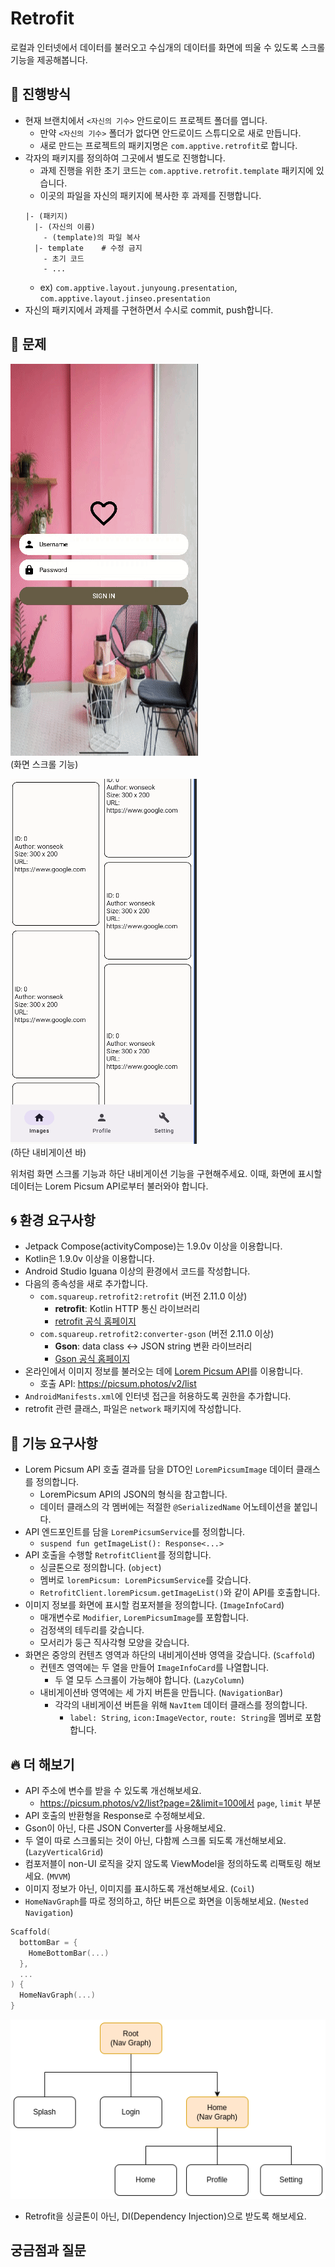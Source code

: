 # Retrofit
 로컬과 인터넷에서 데이터를 불러오고 수십개의 데이터를 화면에 띄울 수 있도록 스크롤 기능을 제공해봅니다.

## 📐 진행방식
- 현재 브랜치에서 `<자신의 기수>` 안드로이드 프로젝트 폴더를 엽니다.
  - 만약 `<자신의 기수>` 폴더가 없다면 안드로이드 스튜디오로 새로 만듭니다.
  - 새로 만드는 프로젝트의 패키지명은 `com.apptive.retrofit`로 합니다.
- 각자의 패키지를 정의하여 그곳에서 별도로 진행합니다. 
  - 과제 진행을 위한 초기 코드는 `com.apptive.retrofit.template` 패키지에 있습니다. 
  - 이곳의 파일을 자신의 패키지에 복사한 후 과제를 진행합니다.
  ```plain
  |- (패키지)
    |- (자신의 이름)
      - (template)의 파일 복사
    |- template    # 수정 금지
      - 초기 코드
      - ...
  ```
  - ex) `com.apptive.layout.junyoung.presentation`, `com.apptive.layout.jinseo.presentation`
- 자신의 패키지에서 과제를 구현하면서 수시로 commit, push합니다.

## 📑 문제
![lazy-column](./images/02-scrollable-lazy-column.gif)  
(화면 스크롤 기능)

![nested-navigation](./images/03-nested-nav-problem.gif)  
(하단 내비게이션 바)

위처럼 화면 스크롤 기능과 하단 내비게이션 기능을 구현해주세요. 이때, 화면에 표시할 데이터는 Lorem Picsum API로부터 불러와야 합니다.


## 🌀 환경 요구사항
- Jetpack Compose(activityCompose)는 1.9.0v 이상을 이용합니다.
- Kotlin은 1.9.0v 이상을 이용합니다.
- Android Studio Iguana 이상의 환경에서 코드를 작성합니다.
- 다음의 종속성을 새로 추가합니다.
  - `com.squareup.retrofit2:retrofit` (버전 2.11.0 이상)
    - **retrofit**: Kotlin HTTP 통신 라이브러리
    - [retrofit 공식 홈페이지](https://square.github.io/retrofit/)
  - `com.squareup.retrofit2:converter-gson` (버전 2.11.0 이상)
    - **Gson**: data class <-> JSON string 변환 라이브러리
    - [Gson 공식 홈페이지](https://github.com/google/gson)
- 온라인에서 이미지 정보를 불러오는 데에 [Lorem Picsum API](https://picsum.photos/)를 이용합니다.
  - 호출 API: https://picsum.photos/v2/list
- `AndroidManifests.xml`에 인터넷 접근을 허용하도록 권한을 추가합니다.
- retrofit 관련 클래스, 파일은 `network` 패키지에 작성합니다.

## 🧸 기능 요구사항
- Lorem Picsum API 호출 결과를 담을 DTO인 `LoremPicsumImage` 데이터 클래스를 정의합니다.
  - LoremPicsum API의 JSON의 형식을 참고합니다.
  - 데이터 클래스의 각 멤버에는 적절한 `@SerializedName` 어노테이션을 붙입니다.
- API 엔드포인트를 담을 `LoremPicsumService`를 정의합니다.
  - `suspend fun getImageList(): Response<...>`
- API 호출을 수행할 `RetrofitClient`를 정의합니다.
  - 싱글톤으로 정의합니다. (`object`)
  - 멤버로 `loremPicsum: LoremPicsumService`를 갖습니다.
  - `RetrofitClient.loremPicsum.getImageList()`와 같이 API를 호출합니다.
- 이미지 정보를 화면에 표시할 컴포저블을 정의합니다. (`ImageInfoCard`)
  - 매개변수로 `Modifier`, `LoremPicsumImage`를 포함합니다.
  - 검정색의 테두리를 갖습니다.
  - 모서리가 둥근 직사각형 모양을 갖습니다.
- 화면은 중앙의 컨텐츠 영역과 하단의 내비게이션바 영역을 갖습니다. (`Scaffold`)
  - 컨텐츠 영역에는 두 열을 만들어 `ImageInfoCard`를 나열합니다.
    - 두 열 모두 스크롤이 가능해야 합니다. (`LazyColumn`)
  - 내비게이션바 영역에는 세 가지 버튼을 만듭니다. (`NavigationBar`)
    - 각각의 내비게이션 버튼을 위해 `NavItem` 데이터 클래스를 정의합니다.
      - `label: String`, `icon:ImageVector`, `route: String`을 멤버로 포함합니다.

## 🔥 더 해보기
- API 주소에 변수를 받을 수 있도록 개선해보세요.
  - https://picsum.photos/v2/list?page=2&limit=100에서 `page`, `limit` 부분 
- API 호출의 반환형을 Response로 수정해보세요. 
- Gson이 아닌, 다른 JSON Converter를 사용해보세요. 
- 두 열이 따로 스크롤되는 것이 아닌, 다함께 스크롤 되도록 개선해보세요. (`LazyVerticalGrid`)
- 컴포저블이 non-UI 로직을 갖지 않도록 ViewModel을 정의하도록 리팩토링 해보세요. (`MVVM`)
- 이미지 정보가 아닌, 이미지를 표시하도록 개선해보세요. (`Coil`)
- `HomeNavGraph`를 따로 정의하고, 하단 버튼으로 화면을 이동해보세요. (`Nested Navigation`)
```kotlin
Scaffold(
  bottomBar = {
    HomeBottomBar(...)  
  },
  ...
) {
  HomeNavGraph(...)
}
```  
![nested navgraph](./images/01-nested-nav-graph.png)  
- Retrofit을 싱글톤이 아닌, DI(Dependency Injection)으로 받도록 해보세요.

## 궁금점과 질문
